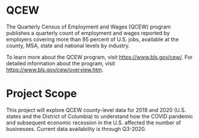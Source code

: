 # QCEW

The Quarterly Census of Employment and Wages (QCEW) program publishes a quarterly count of employment and wages reported by employers covering more than 95 percent of U.S. jobs, available at the county, MSA, state and national levels by industry. 

To learn more about the QCEW program, visit https://www.bls.gov/cew/.
For detailed information about the program, visit https://www.bls.gov/cew/overview.htm.


# Project Scope

This project will explore QCEW county-level data for 2019 and 2020 (U.S. states and the District of Columbia) to understand how the COVID pandemic and subsequent economic recession in the U.S. affected the number of businesses. Current data availability is through Q3-2020.